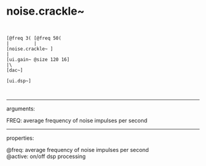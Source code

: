 # noise.crackle~

```


[@freq 3( [@freq 50(
|         |
[noise.crackle~ ]
|
[ui.gain~ @size 120 16]
|\
[dac~]

[ui.dsp~]

            
```
---
arguments:

FREQ: average frequency of noise impulses per
            second<br>

---
properties:

@freq: average
            frequency of noise impulses per second<br>
@active: on/off dsp
            processing<br>

